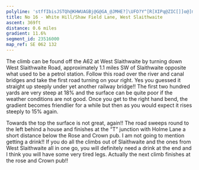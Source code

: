 ```yaml
---
polyline: 'stffIbisJSTQh@KHWUAGBj@G@GA_@JMHE?]\UFO?Y^[R[XIPq@ZIC[]]o@]mA[}@EYS_@Kc@A_@KYO{@Sc@MuAIIc@EECSDCCMBSEk@uAIMMGGAKHATFz@?l@Jd@@NEj@EPKPSBUAg@@_BVe@LIDm@bA_D~D'
title: No 16 - White Hill/Shaw Field Lane, West Slaithwaite
ascent: 369ft
distance: 0.6 miles
gradient: 11.6%
segment_id: 23516000
map_ref: SE 062 132
---
```


The climb can be found off the A62 at West Slaithwaite by turning down West Slaithwaite
Road, approximately 1.1 miles SW of Slaithwaite opposite what used to be a petrol station.
Follow this road over the river and canal bridges and take the first road turning on your
right. Yes you guessed it straight up steeply under yet another railway bridge!!
The first two hundred yards are very steep at 18% and the surface can be quite poor if the
weather conditions are not good. Once you get to the right hand bend, the gradient
becomes friendlier for a while but then as you would expect it rises steeply to 15% again.

Towards the top the surface is not great, again!! The road sweeps round to the left behind a
house and finishes at the “T” junction with Holme Lane a short distance below the Rose and
Crown pub. I am not going to mention getting a drink!! If you do all the climbs out of
Slaithwaite and the ones from West Slaithwaite all in one go, you will definitely need a drink
at the end and I think you will have some very tired legs. Actually the next climb finishes at
the rose and Crown pub!!



